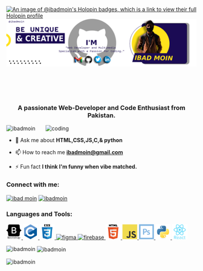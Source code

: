 [![An image of @ibadmoin's Holopin badges, which is a link to view their full Holopin profile](https://holopin.me/ibadmoin)](https://holopin.io/@ibadmoin)
[![MasterHead](https://raw.githubusercontent.com/Ibadmoin/Ibadmoin/main/github-cover.jpg)](https://ibadmoin.io)
<h1 align="center"><img src="https://banner-neon.netlify.app/standard.gif" alt=""></h1>
<h3 align="center">A passionate Web-Developer and Code Enthusiast from Pakistan.</h3>
<img align="right" width="400" src="https://camo.githubusercontent.com/c1dcb74cc1c1835b1d716f5051499a2814c683c806b15f04b0eba492863703e9/68747470733a2f2f63646e2e6472696262626c652e636f6d2f75736572732f3733303730332f73637265656e73686f74732f363538313234332f6176656e746f2e676966" alt="coding">
<p align="left"> <img src="https://komarev.com/ghpvc/?username=ibadmoin&label=Profile%20views&color=0e75b6&style=flat" alt="ibadmoin" /> </p>

- 💬 Ask me about **HTML,CSS,JS,C,& python**

- 📫 How to reach me **ibadmoin@gmail.com**

- ⚡ Fun fact **I think I'm funny when vibe matched.**

<h3 align="left">Connect with me:</h3>
<p align="left">
<a href="https://www.linkedin.com/in/ibad-moin-2b43a8253" target="blank"><img align="center" src="https://raw.githubusercontent.com/rahuldkjain/github-profile-readme-generator/master/src/images/icons/Social/linked-in-alt.svg" alt="ibad moin" height="30" width="40" /></a>
<a href="https://www.hackerrank.com/ibadmoin" target="blank"><img align="center" src="https://raw.githubusercontent.com/rahuldkjain/github-profile-readme-generator/master/src/images/icons/Social/hackerrank.svg" alt="ibadmoin" height="30" width="40" /></a>
</p>

<h3 align="left">Languages and Tools:</h3>
<p align="left"> <a href="https://getbootstrap.com" target="_blank" rel="noreferrer"> <img src="https://raw.githubusercontent.com/devicons/devicon/master/icons/bootstrap/bootstrap-plain-wordmark.svg" alt="bootstrap" width="40" height="40"/> </a> <a href="https://www.cprogramming.com/" target="_blank" rel="noreferrer"> <img src="https://raw.githubusercontent.com/devicons/devicon/master/icons/c/c-original.svg" alt="c" width="40" height="40"/> </a> <a href="https://www.w3schools.com/css/" target="_blank" rel="noreferrer"> <img src="https://raw.githubusercontent.com/devicons/devicon/master/icons/css3/css3-original-wordmark.svg" alt="css3" width="40" height="40"/> </a> <a href="https://www.figma.com/" target="_blank" rel="noreferrer"> <img src="https://www.vectorlogo.zone/logos/figma/figma-icon.svg" alt="figma" width="40" height="40"/> </a> <a href="https://firebase.google.com/" target="_blank" rel="noreferrer"> <img src="https://www.vectorlogo.zone/logos/firebase/firebase-icon.svg" alt="firebase" width="40" height="40"/> </a> <a href="https://www.w3.org/html/" target="_blank" rel="noreferrer"> <img src="https://raw.githubusercontent.com/devicons/devicon/master/icons/html5/html5-original-wordmark.svg" alt="html5" width="40" height="40"/> </a> <a href="https://developer.mozilla.org/en-US/docs/Web/JavaScript" target="_blank" rel="noreferrer"> <img src="https://raw.githubusercontent.com/devicons/devicon/master/icons/javascript/javascript-original.svg" alt="javascript" width="40" height="40"/> </a> <a href="https://www.photoshop.com/en" target="_blank" rel="noreferrer"> <img src="https://raw.githubusercontent.com/devicons/devicon/master/icons/photoshop/photoshop-line.svg" alt="photoshop" width="40" height="40"/> </a> <a href="https://www.python.org" target="_blank" rel="noreferrer"> <img src="https://raw.githubusercontent.com/devicons/devicon/master/icons/python/python-original.svg" alt="python" width="40" height="40"/> </a> <a href="https://reactjs.org/" target="_blank" rel="noreferrer"> <img src="https://raw.githubusercontent.com/devicons/devicon/master/icons/react/react-original-wordmark.svg" alt="react" width="40" height="40"/> </a> </p>

<p><img align="left" src="https://github-readme-stats.vercel.app/api/top-langs?username=ibadmoin&show_icons=true&locale=en&layout=compact" alt="ibadmoin" /></p>

<p>&nbsp;<img align="center" src="https://github-readme-stats.vercel.app/api?username=ibadmoin&show_icons=true&locale=en" alt="ibadmoin" /></p>

<p><img align="center" src="https://github-readme-streak-stats.herokuapp.com/?user=ibadmoin&" alt="ibadmoin" /></p>
